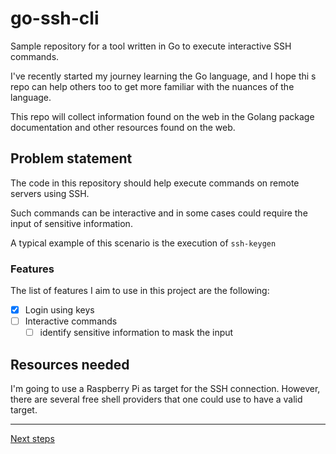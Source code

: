 # go-ssh-cli
Sample repository for a tool written in Go to execute interactive SSH commands.

I've recently started my journey learning the Go language, and I hope thi s repo can help others too to get more familiar with the nuances of the language.

This repo will collect information found on the web in the Golang package documentation and other resources found on the web. 

## Problem statement

The code in this repository should help execute commands on remote servers using SSH.

Such commands can be interactive and in some cases could require the input of sensitive information.

A typical example of this scenario is the execution of `ssh-keygen`


### Features
The list of features I aim to use in this project are the following:

- [X] Login using keys
- [ ] Interactive commands
   - [ ] identify sensitive information to mask the input

## Resources needed

I'm going to use a Raspberry Pi as target for the SSH connection. However, there are several free shell providers that one could use to have a valid target.


--- 
[Next steps](docs/first_code.md)